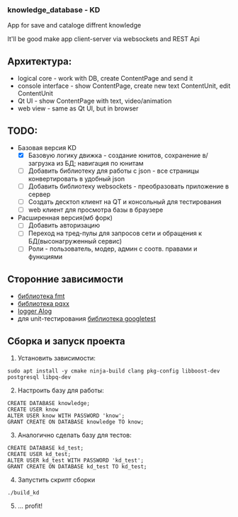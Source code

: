 ### knowledge_database - KD

App for save and cataloge diffrent knowledge

It'll be good make app client-server via websockets and REST Api

## Архитектура:
+ logical core - work with DB, create ContentPage and send it
+ console interface - show ContentPage, create new text ContentUnit, edit ContentUnit
+ Qt UI - show ContentPage with text, video/animation
+ web view - same as Qt UI, but in browser

## TODO:
+ Базовая версия KD
    - [x] Базовую логику движка - создание юнитов, сохранение в/загрузка из БД; навигация по юнитам
    - [ ] Добавить библиотеку для работы с json - все страницы конвертировать в удобный json
    - [ ] Добавить библиотеку websockets - преобразовать приложение в сервер
    - [ ] Создать десктоп клиент на QT и консольный для тестирования
    - [ ] web клиент для просмотра базы в браузере
+ Расширенная версия(мб форк)
    - [ ] Добавить авторизацию
    - [ ] Переход на тред-пулы для запросов сети и обращения к БД(высонагруженный сервис)
    - [ ] Роли - пользователь, модер, админ с соотв. правами и функциями

## Сторонние зависимости
+ [библиотека fmt](https://github.com/fmtlib/fmt)
+ [библиотека pqxx](https://github.com/jtv/libpqxx)
+ [logger Alog](https://github.com/hkarel/SharedTools/tree/master/logger)
+ для  unit-тестирования [библиотека googletest](https://github.com/google/googletest)

## Сборка и запуск проекта
1. Установить зависимости:
```
sudo apt install -y cmake ninja-build clang pkg-config libboost-dev postgresql libpq-dev
```

2. Настроить базу для работы:
```
CREATE DATABASE knowledge;
CREATE USER know
ALTER USER know WITH PASSWORD 'know';
GRANT CREATE ON DATABASE knowledge TO know;
```

3. Аналогично сделать базу для тестов:
```
CREATE DATABASE kd_test;
CREATE USER kd_test;
ALTER USER kd_test WITH PASSWORD 'kd_test';
GRANT CREATE ON DATABASE kd_test TO kd_test;
```

4. Запустить скрипт сборки
```
./build_kd
```

5. ... profit!
